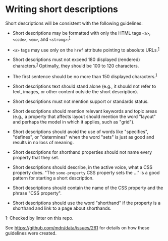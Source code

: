 # Writing short descriptions

Short descriptions will be consistent with the following guidelines:

* Short descriptions may be formatted with only the HTML tags `<a>`, `<code>`, `<em>`, and `<strong>`.<sup>[1](#footnote1)</sup>
* `<a>` tags may use only on the `href` attribute pointing to absolute URLs.<sup>[1](#footnote1)</sup>
* Short descriptions must not exceed 180 displayed (rendered) characters.<sup>[1](#footnote1)</sup> Optimally, they should be 100 to 120 characters.
* The first sentence should be no more than 150 displayed characters.<sup>[1](#footnote1)</sup>
* Short descriptions text should stand alone (e.g., it should not refer to text, images, or other content outside the short description).
* Short descriptions must not mention support or standards status.
* Short descriptions should mention relevant keywords and topic areas (e.g., a property that affects layout should mention the word "layout" and perhaps the model in which it applies, such as "grid").
* Short descriptions should avoid the use of words like "specifies", "defines", or "determines" when the word "sets" is just as good and results in no loss of meaning.
* Short descriptions for shorthand properties should not name every property that they set.

* Short descriptions should describe, in the active voice, what a CSS property does. "The `some-property` CSS property sets the …" is a good pattern for starting a short description.
* Short descriptions should contain the name of the CSS property and the phrase "CSS property".
* Short descriptions should use the word "shorthand" if the property is a shorthand and link to a page about shorthands.

<a name="footnote1">1</a>: Checked by linter on this repo.

See https://github.com/mdn/data/issues/261 for details on how these guidelines were created.

